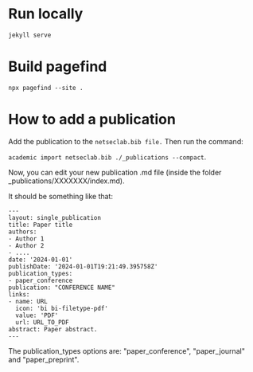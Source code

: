 # Run locally

`jekyll serve`

# Build pagefind

`npx pagefind --site .`


# How to add a publication

Add the publication to the `netseclab.bib file.`
Then run the command:

`academic import netseclab.bib ./_publications --compact`.

Now, you can edit your new publication .md file (inside the folder _publications/XXXXXXX/index.md).

It should be something like that:

```
---
layout: single_publication
title: Paper title
authors:
- Author 1
- Author 2
- ....
date: '2024-01-01'
publishDate: '2024-01-01T19:21:49.395758Z'
publication_types:
- paper_conference
publication: "CONFERENCE NAME"
links:
- name: URL
  icon: 'bi bi-filetype-pdf'
  value: 'PDF'
  url: URL_TO_PDF
abstract: Paper abstract.
---
```

The publication_types options are: "paper_conference", "paper_journal" and "paper_preprint".

